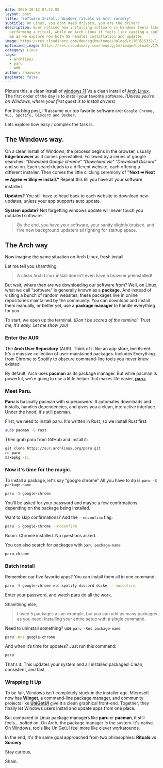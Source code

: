 ```yaml
---
date: 2025-10-12 07:52:00
layout: post
title: "Software Install: Windows rituals vs Arch sorcery"
subtitle: On Linux, you dont need drivers, you are the driver!
description: Ever noticed how installing software on Windows feels like
  performing a ritual, while on Arch Linux it feels like casting a spell? Join
  me as we explore how both OS handles installation and updates
image: https://res.cloudinary.com/deudsgjbm/image/upload/v1760515332/linuxVsWindows_amdvbi.webp
optimized_image: https://res.cloudinary.com/deudsgjbm/image/upload/v1760515332/linuxVsWindows_amdvbi.webp
category: Linux
tags:
  - archlinux
  - paru
  - AUR
author: shamvoke
paginate: false
---
```

Picture this,  a clean install of <ins>windows 11</ins> Vs a clean install of <ins>Arch Linux</ins>. The first order of the day is to install your favorite software. _(Unless you're on Windows, where your first quest is to install drivers)_

For this blog post, I'll assume our top favorite software are:
`Google Chrome, VLC, Spotify, Discord and Docker.`

Lets explore how easy / complex the task is.


## The Windows way.
On a clean install of Windows, the process begins in the browser, usually **Edge browser** as it comes preinstalled. Followed by a series of google searches: _"Download Google chrome" "Download vlc" "Download Discord"_ and so on. Each search leads to a different website, each offering a different installer. Then comes the little clicking ceremony of **"Next ➡️ Next ➡️ Agree ➡️ Skip ➡️ Install."** Repeat this till you have all your software installed. 

**Updates?** You still have to head back to each website to download new updates, unless your app supports auto update.  

**System update?** Not forgetting windows update will never touch you outdated software. 

> By the end, you have your software, your sanity slightly bruised, and five new background updaters all fighting for startup space.

## The Arch way
Now imagine the same situation on Arch Linux, fresh install.

Let me tell you shamthing.
>  A clean Arch Linux install doesn't even have a browser preinstalled!

But wait, where then are we downloading our software from? 
Well, on Linux, what we call "software" is generally known as a **package.** And instead of visiting a bunch of random websites, these packages live in online repositories maintained by the community. You can download and install them manually, or better yet, use a **package manager** to handle everything for you.

To start, we open up the terminal.  _(Don't  be scared of the terminal. Trust me, it's easy. Let me show you)_
### Enter the AUR
The **Arch User Repository** (AUR).  Think of it like an app store, <del>but its not</del>. It's a massive collection of user-maintained packages. Includes Everything from Chrome to Spotify to obscure command-line tools you never knew existed.

By default, Arch uses **pacman** as its package manager. But while pacman is powerful, we're going to use a little helper that makes life easier, [**paru.**](https://github.com/Morganamilo/paru)
### Meet Paru.
**Paru** is basically pacman with superpowers. It automates downloads and installs, handles dependencies, and gives you a clean, interactive interface. Under the hood, it's still pacman.

First, we need to install paru. It's written in Rust, so we install Rust first.

```bash
sudo pacman -S rust
```

Then grab paru from GitHub and install it:

```bash
git clone https://aur.archlinux.org/paru.git
cd paru
makepkg -si
```

### Now it's time for the magic.
To install a package, let's say "google chrome" All you have to do is `paru -S package-name` 
```bash
paru -S google-chrome
```

You'll be asked for your password and maybe a few confirmations depending on the package being installed.

Want to skip confirmations? Add the `--noconfirm` flag:
```bash
paru -S google-chrome --noconfirm
```

Boom. Chrome installed. No questions asked. 

You can also search for packages with `paru package-name` 
```bash
paru chrome
```

### Batch install
Remember our five favorite apps? You can install them all in one command:
```bash
paru -S google-chrome vlc spotify discord docker --noconfirm
```

Enter your password, and watch paru do all the work.

Shamthing else,
> I used 5 packages as an example,  but you can add as many packages as you need. Installing your entire setup with a single command.

Need to uninstall something? use `paru -Rns package-name`
```bash
paru -Rns google-chrome
```

And when it’s time for updates? Just run this command:
```bash
paru
```

That's it. This updates your system and all installed packages! Clean, consistent, and fast.

### Wrapping It Up
To be fair, Windows isn't completely stuck in the installer age. Microsoft now has **Winget**, a command-line package manager, and community projects like [**UniGetUI**](https://github.com/marticliment/UniGetUI) give it a clean graphical front-end. Together, they finally let Windows users install and update apps from one place.

But compared to Linux package managers like **paru** or **pacman**, it still feels… bolted on. On Arch, the package manager _is_ the system. It's native. On Windows, tools like UniGetUI feel more like clever workarounds.

In the end, it's the same goal approached from two philosophies:
**Rituals** vs **Sorcery**.

Stay curious,

Sham.

